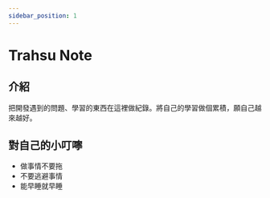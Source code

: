 ```yaml
---
sidebar_position: 1
---
```


# Trahsu Note

## 介紹
把開發遇到的問題、學習的東西在這裡做紀錄。將自己的學習做個累積，願自己越來越好。

## 對自己的小叮嚀
- 做事情不要拖
- 不要逃避事情
- 能早睡就早睡
